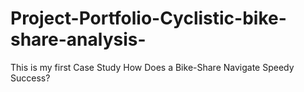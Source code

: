 # Project-Portfolio-Cyclistic-bike-share-analysis-
This is my first Case Study  How Does a Bike-Share Navigate Speedy Success?
